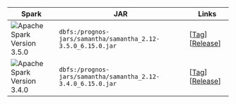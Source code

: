 | Spark  | JAR  | Links |
|--------|------|-------|
| ![Apache Spark Version 3.5.0][spark-3.5-badge] | `dbfs:/prognos-jars/samantha/samantha_2.12-3.5.0_6.15.0.jar` | [[Tag][3.5-tag]] [[Release][3.5-release]] |
| ![Apache Spark Version 3.4.0][spark-3.4-badge] | `dbfs:/prognos-jars/samantha/samantha_2.12-3.4.0_6.15.0.jar`  | [[Tag][3.4-tag]] [[Release][3.4-release]]|

[spark-3.5-badge]: https://img.shields.io/badge/spark-v3.5.0-E4682A?logo=apachespark
[3.5-tag]: https://github.com/medivo/samantha/tree/v3.5.0_6.15.0
[3.5-release]: https://github.com/medivo/samantha/releases/tag/v3.5.0_6.15.0

[spark-3.4-badge]: https://img.shields.io/badge/spark-v3.4.0-E4682A?logo=apachespark
[3.4-tag]: https://github.com/medivo/samantha/tree/v3.4.0_6.15.0
[3.4-release]: https://github.com/medivo/samantha/releases/tag/v3.4.0_6.15.0

